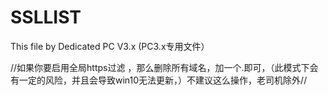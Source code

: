 # SSLLIST
This file by Dedicated PC V3.x (PC3.x专用文件）
  
//如果你要启用全局https过滤 ，那么删除所有域名，加一个.即可，（此模式下会有一定的风险，并且会导致win10无法更新，）不建议这么操作，老司机除外//
